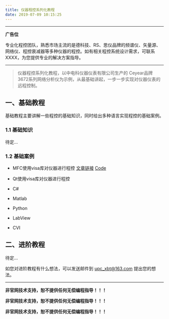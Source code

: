 ```yaml
---
title: 仪器程控系列化教程
date: 2019-07-09 10:15:25
---
```


---

**广告位**

专业化程控团队，熟悉市场主流的是德科技、RS、思仪品牌的频谱仪、矢量源、网络仪、程控衰减器等多种仪器的程控。如有相关程控系统设计需求，可联系XXXX，为您提供专业的解决方案指导。

---

> 仪器程控系列化教程，以中电科仪器仪表有限公司生产的 Ceyear品牌 3672系列网络分析仪为示例，从最基础讲起，一步一步实现对仪器仪表的远程控制。

## 一、基础教程

基础教程主要讲解一些程控的基础知识，同时给出多种语言实现程控的基础案例。

### 1.1 基础知识

待定...

### 1.2 基础案例

- MFC使用visa库对仪器进行程控 [文章链接]() [Code]()

- Qt使用visa库对仪器进行程控

- C#

- Matlab

- Python

- LabView

- CVI

## 二、进阶教程

待定...

如您对进阶教程有什么想法，可以发送邮件到 [upc_xbt@163.com](mailto:upc_xbt@163.com) 提出您的想法。

---

**非官网技术支持，恕不提供任何无偿编程指导！！！**

**非官网技术支持，恕不提供任何无偿编程指导！！！**

**非官网技术支持，恕不提供任何无偿编程指导！！！**
